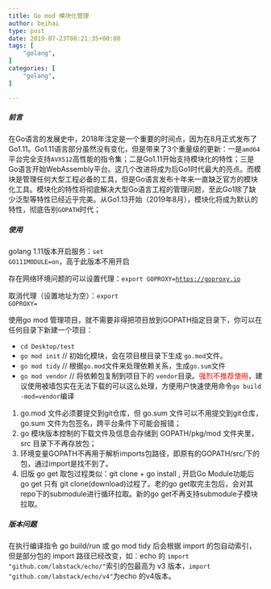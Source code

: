 ```yaml
---
title: Go mod 模块化管理
author: beihai
type: post
date: 2019-07-23T08:21:35+00:00
tags: [
    "golang",
]
categories: [
    "golang",
]

---
```

##### 前言

<span>在Go语言的发展史中，2018年注定是一个重要的时间点，因为在8月正式发布了Go1.11。Go1.11语言部分虽然没有变化，但是带来了3个重量级的更新：一是</span>`amd64`<span>平台完全支持</span>`AVX512`<span>高性能的指令集；二是Go1.11开始支持模块化的特性；三是Go语言开始WebAssembly平台。这几个改进将成为后Go1时代最大的亮点。而模块是管理任何大型工程必备的工具，但是Go语言发布十年来一直缺乏官方的模块化工具。模块化的特性将彻底解决大型Go语言工程的管理问题，至此Go1除了缺少泛型等特性已经近乎完美。从Go1.13开始（2019年8月），模块化将成为默认的特性，彻底告别<code>GOPATH</code>时代；</span>

##### 使用

golang 1.11版本开启服务：<code class="null">set GO111MODULE=on</code>，高于此版本不用开启

存在网络环境问题的可以设置代理：<code class="null">export GOPROXY=https://goproxy.io</code>

取消代理（设置地址为空）：<code class="null">export GOPROXY=</code>

<span>使用go mod 管理项目，就不需要非得把项目放到GOPATH指定目录下，你可以在任何目录下新建一个项目：</span>

  * <code class="null">cd Desktop/test</code>
  * <code class="null">go mod init</code> // 初始化模块，会在项目根目录下生成 <code class="null">go.mod</code>文件。
  * <code class="null">go mod tidy</code> // 根据<code class="null">go.mod</code>文件来处理依赖关系，生成<code class="null">go.sum</code>文件
  * `go mod vendor` // <span>将依赖包复制到项目下的 </span>`vendor`<span>目录。<span style="color: #ff0000;">强烈不推荐使用</span>，建议使用被墙包实在无法下载的可以这么处理，方便用户快速使用命令</span>`go build -mod=vendor`<span>编译</span>

  1. <span>go.mod 文件必须要提交到git仓库，但 go.sum 文件可以不用提交到git仓库，go.sum 文件为包签名，跨平台条件下可能会报错；</span>
  2. <span>go 模块版本控制的下载文件及信息会存储到 GOPATH/pkg/mod 文件夹里，src 目录下不再存放包；</span>
  3. <span>环境变量GOPATH不再用于解析imports包路径，即原有的GOPATH/src/下的包，通过import是找不到了。</span>
  4. 旧版 go get 取包过程类似：git clone + go install , 开启Go Module功能后 go get 只有 git clone(download)过程了。老的go get取完主包后，会对其repo下的submodule进行循环拉取。新的go get不再支持submodule子模块拉取。

##### 版本问题

在执行编译指令 go build/run 或 go mod tidy 后会根据 import 的包自动索引，但是部分包的 import 路径已经改变，如：echo 的 <code class="null">import </code><code class="null">"github.com/labstack/echo/"</code>索引的包最高为 v3 版本，<code class="null">import </code><code class="null">"github.com/labstack/echo/v4"</code>为echo 的v4版本。